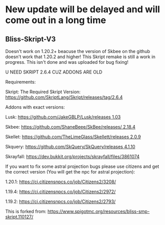 # New update will be delayed and will come out in a long time
## Bliss-Skript-V3
Doesn't work on 1.20.2+ beacuse the version of Skbee on the github doesn't work that 1.20.2 and higher!
This Skript remake is still a work in progress. This isn't done and was uploaded for bug fixing!

U NEED SKRIPT 2.6.4 CUZ ADDONS ARE OLD

Requirements:

  Skript:
  The Required Skript Version: https://github.com/SkriptLang/Skript/releases/tag/2.6.4


  Addons with exact versions:

  Lusk: [https://github.com/JakeGBLP/Lusk/releases 1.03](https://github.com/JakeGBLP/Lusk/releases/tag/1.0.3)

  Skbee: [https://github.com/ShaneBeee/SkBee/releases/ 2.18.4](https://github.com/ShaneBeee/SkBee/releases/tag/2.18.4)

  Skellet: [https://github.com/TheLimeGlass/Skellett/releases 2.0.9](https://github.com/TheLimeGlass/Skellett/releases/tag/2.0.9)

  Skquery: [https://github.com/SkQuery/SkQuery/releases 4.1.10](https://github.com/SkQuery/SkQuery/releases/tag/4.1.10)

  Skrayfall: https://dev.bukkit.org/projects/skrayfall/files/3861074












If you want to fix some astral projection bugs please use citizens and get the correct version (You will get the npc for astral projection):

1.20.1: https://ci.citizensnpcs.co/job/Citizens2/3208/

1.19.4: https://ci.citizensnpcs.co/job/Citizens2/2972/

1.19.2: https://ci.citizensnpcs.co/job/Citizens2/2793/












  This is forked from: https://www.spigotmc.org/resources/bliss-smp-skript.110127/
  
